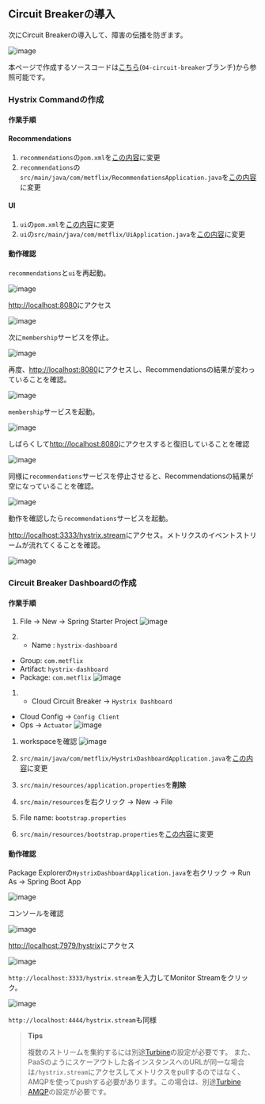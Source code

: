 ## Circuit Breakerの導入

次にCircuit Breakerの導入して、障害の伝播を防ぎます。

![image](https://qiita-image-store.s3.amazonaws.com/0/1852/d7b3f0be-64e0-8a03-d83b-09c8102236bb.png)

本ページで作成するソースコードは[こちら](https://github.com/making/metflix/tree/04-circuit-breaker)(`04-circuit-breaker`ブランチ)から参照可能です。


### Hystrix Commandの作成

#### 作業手順

#### Recommendations

1. `recommendations`の`pom.xml`を[この内容](https://github.com/making/metflix/blob/04-circuit-breaker/recommendations/pom.xml)に変更
1. `recommendations`の`src/main/java/com/metflix/RecommendationsApplication.java`を[この内容](https://github.com/making/metflix/blob/04-circuit-breaker/recommendations/src/main/java/com/metflix/RecommendationsApplication.java)に変更


#### UI

1. `ui`の`pom.xml`を[この内容](https://github.com/making/metflix/blob/04-circuit-breaker/ui/pom.xml)に変更
1. `ui`の`src/main/java/com/metflix/UiApplication.java`を[この内容](https://github.com/making/metflix/blob/04-circuit-breaker/ui/src/main/java/com/metflix/UiApplication.java)に変更

#### 動作確認

`recommendations`と`ui`を再起動。

![image](https://qiita-image-store.s3.amazonaws.com/0/1852/7a12e579-0f53-139a-6ce4-065ecdc697e4.png)

[http://localhost:8080](http://localhost:8080)にアクセス

![image](https://qiita-image-store.s3.amazonaws.com/0/1852/8e1eba55-739c-4f24-bbe5-4d8490af424b.png)

次に`membership`サービスを停止。

![image](https://qiita-image-store.s3.amazonaws.com/0/1852/0a62766f-fb90-b660-3a9b-3850030a1608.png)

再度、[http://localhost:8080](http://localhost:8080)にアクセスし、Recommendationsの結果が変わっていることを確認。

![image](https://qiita-image-store.s3.amazonaws.com/0/1852/0b9c18b3-9c75-6a42-5c13-701f8cb90b57.png)

`membership`サービスを起動。

![image](https://qiita-image-store.s3.amazonaws.com/0/1852/3d04f3bd-420e-67b5-5824-3bc32311c98f.png)

しばらくして[http://localhost:8080](http://localhost:8080)にアクセスすると復旧していることを確認

![image](https://qiita-image-store.s3.amazonaws.com/0/1852/dde8de71-12b9-7d14-c30a-ef66c01c9008.png)

同様に`recommendations`サービスを停止させると、Recommendationsの結果が空になっていることを確認。

![image](https://qiita-image-store.s3.amazonaws.com/0/1852/fb5ad815-df20-5827-ce80-4168f8f46324.png)

動作を確認したら`recommendations`サービスを起動。

[http://localhost:3333/hystrix.stream](http://localhost:3333/hystrix.stream)にアクセス。メトリクスのイベントストリームが流れてくることを確認。

![image](https://qiita-image-store.s3.amazonaws.com/0/1852/971293f3-c060-ba6e-eb84-ed0aad9692be.png)


### Circuit Breaker Dashboardの作成


#### 作業手順

1. File -> New -> Spring Starter Project
![image](https://qiita-image-store.s3.amazonaws.com/0/1852/642499a3-0f6f-8e3d-6f65-499808937abf.png)

1. * Name : `hystrix-dashboard`
 * Group: `com.metflix`
 * Artifact: `hystrix-dashboard`
 * Package: `com.metflix`
![image](https://qiita-image-store.s3.amazonaws.com/0/1852/2311a692-5d1d-02f1-da5d-7566802822b2.png)

1. * Cloud Circuit Breaker -> `Hystrix Dashboard`
 * Cloud Config -> `Config Client`
 * Ops -> `Actuator`
![image](https://qiita-image-store.s3.amazonaws.com/0/1852/8c774962-d0cc-3e53-a204-ecc6f3018b57.png)


1. workspaceを確認
![image](https://qiita-image-store.s3.amazonaws.com/0/1852/e68451c3-ffe0-3f84-d6cd-6166e0d2c1ec.png)

1. `src/main/java/com/metflix/HystrixDashboardApplication.java`を[この内容](https://github.com/making/metflix/blob/04-circuit-breaker/hystrix-dashboard/src/main/java/com/metflix/HystrixDashboardApplication.java)に変更
1. `src/main/resources/application.properties`を**削除**
1. `src/main/resources`を右クリック -> New -> File 
1. File name: `bootstrap.properties`
1. `src/main/resources/bootstrap.properties`を[この内容](https://github.com/making/metflix/blob/04-circuit-breaker/hystrix-dashboard/src/main/resources/bootstrap.properties)に変更 

#### 動作確認

Package Explorerの`HystrixDashboardApplication.java`を右クリック -> Run As -> Spring Boot App

![image](https://qiita-image-store.s3.amazonaws.com/0/1852/e324f409-ee24-7d5f-710f-4bcb114a69b9.png)


コンソールを確認

![image](https://qiita-image-store.s3.amazonaws.com/0/1852/617b4f3f-2806-2445-3aeb-0a66e7cb95ee.png)


[http://localhost:7979/hystrix](http://localhost:7979/hystrix)にアクセス

![image](https://qiita-image-store.s3.amazonaws.com/0/1852/2e2b16b3-273a-2b1d-fbaa-359a878b582c.png)

`http://localhost:3333/hystrix.stream`を入力してMonitor Streamをクリック。

![image](https://qiita-image-store.s3.amazonaws.com/0/1852/bbf99ff3-76a9-e9d4-b96b-0c2395619014.png)

`http://localhost:4444/hystrix.stream`も同様

> **Tips**
> 
> 複数のストリームを集約するには別途[Turbine](http://cloud.spring.io/spring-cloud-static/spring-cloud.html#_turbine)の設定が必要です。
> また、PaaSのようにスケーアウトした各インスタンスへのURLが同一な場合は`/hystrix.stream`にアクセスしてメトリクスをpullするのではなく、AMQPを使ってpushする必要があります。この場合は、別途[Turbine AMQP](http://cloud.spring.io/spring-cloud-static/spring-cloud.html#_turbine_amqp)の設定が必要です。
